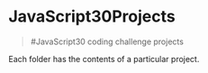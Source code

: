 # JavaScript30Projects
> #JavaScript30 coding challenge projects 

Each folder has the contents of a particular project.